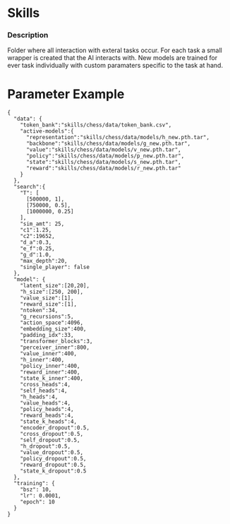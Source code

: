 # Skills
### Description
Folder where all interaction with exteral tasks occur. For each task a small wrapper is created that the AI interacts with. New models are trained for ever task individually with custom paramaters specific to the task at hand.

# Parameter Example
```
{
  "data": {
    "token_bank":"skills/chess/data/token_bank.csv",
    "active-models":{
      "representation":"skills/chess/data/models/h_new.pth.tar",
      "backbone":"skills/chess/data/models/g_new.pth.tar",
      "value":"skills/chess/data/models/v_new.pth.tar",
      "policy":"skills/chess/data/models/p_new.pth.tar",
      "state":"skills/chess/data/models/s_new.pth.tar",
      "reward":"skills/chess/data/models/r_new.pth.tar"
    }
  },
  "search":{
    "T": [
      [500000, 1],
      [750000, 0.5],
      [1000000, 0.25]
    ],
    "sim_amt": 25,
    "c1":1.25,
    "c2":19652,
    "d_a":0.3,
    "e_f":0.25,
    "g_d":1.0,
    "max_depth":20,
    "single_player": false
  },
  "model": {
    "latent_size":[20,20],
    "h_size":[250, 200],
    "value_size":[1],
    "reward_size":[1],
    "ntoken":34,
    "g_recursions":5,
    "action_space":4096,
    "embedding_size":400,
    "padding_idx":33,
    "transformer_blocks":3,
    "perceiver_inner":800,
    "value_inner":400,
    "h_inner":400,
    "policy_inner":400,
    "reward_inner":400,
    "state_k_inner":400,
    "cross_heads":4,
    "self_heads":4,
    "h_heads":4,
    "value_heads":4,
    "policy_heads":4,
    "reward_heads":4,
    "state_k_heads":4,
    "encoder_dropout":0.5,
    "cross_dropout":0.5,
    "self_dropout":0.5,
    "h_dropout":0.5,
    "value_dropout":0.5,
    "policy_dropout":0.5,
    "reward_dropout":0.5,
    "state_k_dropout":0.5
  },
  "training": {
    "bsz": 10,
    "lr": 0.0001,
    "epoch": 10
  }
}
```

